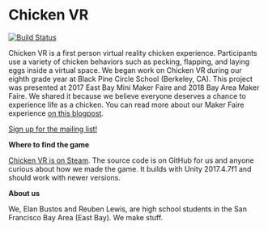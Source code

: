 # Chicken VR

[![Build Status](https://travis-ci.org/LBStudios/ChickenVR.svg?branch=master)](https://travis-ci.org/LBStudios/ChickenVR)

Chicken VR is a first person virtual reality chicken experience. Participants use a variety of chicken behaviors such as pecking, flapping, and laying eggs inside a virtual
space. We began work on Chicken VR during our eighth grade year at Black Pine Circle School (Berkeley, CA). This project was presented at 2017 East Bay Mini Maker Faire and
2018 Bay Area Maker Faire. We shared it because we believe everyone deserves a chance to experience life as a chicken. You can read more about our Maker Faire experience
[on this blogpost](http://talesofa3dprinter.blogspot.com/2018/05/chicken-vr-at-maker-faire.html).

[Sign up for the mailing list!](https://mailchi.mp/7322159a40fc/signup)

**Where to find the game**

[Chicken VR is on Steam](https://store.steampowered.com/app/910260/Chicken_VR/). The source code is on GitHub for us and anyone curious about how we made the game. It builds with Unity 2017.4.7f1 and should work with newer versions.

**About us**

We, Elan Bustos and Reuben Lewis, are high school students in the San Francisco Bay Area (East Bay). We make stuff.
